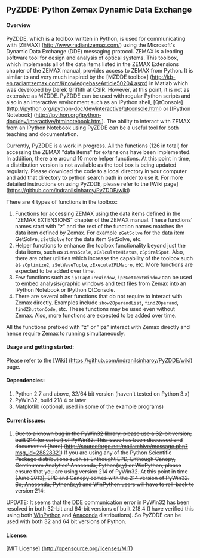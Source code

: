 ## PyZDDE: Python Zemax Dynamic Data Exchange

#### Overview

PyZDDE, which is a toolbox written in Python, is used for communicating with [ZEMAX] (http://www.radiantzemax.com/)  using the Microsoft's Dynamic Data Exchange (DDE) messaging protocol. ZEMAX is a leading software tool for design and analysis of optical systems. This toolbox, which implements all of the data items listed in the ZEMAX Extensions chapter of the ZEMAX manual, provides access to ZEMAX from Python. It is similar to and very much inspired by the [MZDDE toolbox] (http://kb-en.radiantzemax.com/KnowledgebaseArticle50204.aspx) in Matlab which was developed by Derek Griffith at CSIR. However, at this point, it is not as extensive as MZDDE. PyZDDE can be used with regular Python scripts and also in an interactive environment such as an IPython shell, [QtConsole] (http://ipython.org/ipython-doc/dev/interactive/qtconsole.html) or [IPython Notebook] (http://ipython.org/ipython-doc/dev/interactive/htmlnotebook.html). The ability to interact with ZEMAX from an IPython Notebook using PyZDDE can be a useful tool for both teaching and documentation.


Currently, PyZDDE is a work in progress. All the functions (126 in total) for accessing the ZEMAX "data items" for extensions have been implemented. In addition, there are around 10 more helper functions. At this point in time, a distribution version is not available as the tool box is being updated regularly. Please download the code to a local directory in your computer and add that directory to python search path in order to use it. For more detailed instructions on using PyZDDE, please refer to the [Wiki page] (https://github.com/indranilsinharoy/PyZDDE/wiki)


There are 4 types of functions in the toolbox:

1.  Functions for accessing ZEMAX using the data items defined in the "ZEMAX EXTENSIONS" chapter of the ZEMAX manual. These functions' names start with "z" and the rest of the function names matches the data item defined by Zemax. For example `zGetSolve` for the data item GetSolve, `zSetSolve` for the data item SetSolve, etc. 
2.  Helper functions to enhance the toolbox functionality beyond just the data items, such as `zLensScale`, `zCalculateHiatus`, `zSpiralSpot`. Also, there are other utilities which increase the capability of the toolbox such as `zOptimize2`, `zSetWaveTuple`, `zExecuteZPLMacro`, etc. More functions are expected to be added over time.
3.  Few functions such as `ipzCaptureWindow`, `ipzGetTextWindow` can be used to embed analysis/graphic windows and text files from Zemax into an IPython Notebook or IPython QtConsole. 
4.  There are several other functions that do not require to interact with Zemax directly. Examples include `showZOperandList`, `findZOperand`, `findZButtonCode`, etc. These functions may be used even without Zemax. Also, more functions are expected to be added over time.


All the functions prefixed with "z" or "ipz" interact with Zemax directly and hence require Zemax to running simultaneously.



#### Usage and getting started:
Please refer to the [Wiki] (https://github.com/indranilsinharoy/PyZDDE/wiki) page.

#### Dependencies:

1.   Python 2.7 and above, 32/64 bit version (haven't tested on Python 3.x)
2.   PyWin32, build 218.4 or later
3.   Matplotlib (optional, used in some of the example programs)


#### Current issues:

1.   ~~Due to a known bug in the PyWin32 library, please use a 32-bit version, built 214 (or earlier) of PyWin32. This issue has been discussed and documented [here] (http://sourceforge.net/mailarchive/message.php?msg_id=28828321)
If you are using any of the Python Scientific Package distributions such as Enthought EPD, Enthough Canopy, Continumm Analytics' Anaconda, Python(x,y) or WinPython, please ensure that you are using version 214 of PyWin32. At this point in time (June 2013), EPD and Canopy comes with the 214 version of PyWin32. So, Anaconda, Python(x,y) and WinPython users will have to roll-back to version 214.~~

UPDATE:
It seems that the DDE communication error in PyWin32 has been resolved in both 32-bit and 64-bit versions of built 218.4 (I have verified this using both [WinPython](http://winpython.sourceforge.net/) and [Anaconda](https://store.continuum.io/cshop/anaconda/) distributions). So PyZDDE can be used with both 32 and 64 bit versions of Python. 


#### License:
[MIT License] (http://opensource.org/licenses/MIT)



